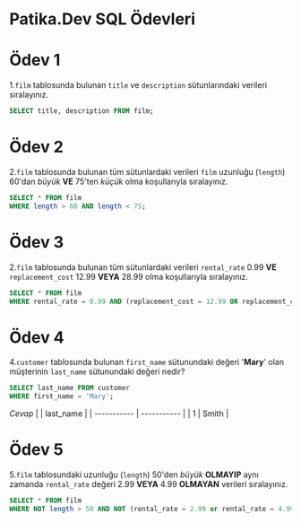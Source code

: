 
# Patika.Dev SQL Ödevleri

# Ödev 1
1.`film` tablosunda bulunan `title` ve `description` sütunlarındaki verileri sıralayınız.
```sql
SELECT title, description FROM film;
```
# Ödev 2
2.`film` tablosunda bulunan tüm sütunlardaki verileri `film` uzunluğu (`length`) 60'dan *büyük* **VE** 75'ten *küçük* olma koşullarıyla sıralayınız.
```sql
SELECT * FROM film 
WHERE length > 60 AND length < 75;
```
# Ödev 3
2.`film` tablosunda bulunan tüm sütunlardaki verileri `rental_rate` 0.99 **VE** `replacement_cost` 12.99 **VEYA** 28.99 olma koşullarıyla sıralayınız.
```sql
SELECT * FROM film 
WHERE rental_rate = 0.99 AND (replacement_cost = 12.99 OR replacement_cost = 28.99) ;
```
# Ödev 4
4.`customer` tablosunda bulunan `first_name` sütunundaki değeri '**Mary**' olan müşterinin `last_name` sütunundaki değeri nedir?
```sql
SELECT last_name FROM customer
WHERE first_name = 'Mary';
```
*Cevap*
|       | last_name |
| ----------- | ----------- |
| 1      | Smith       |

# Ödev 5
5.`film` tablosundaki uzunluğu (`length`) 50'den *büyük* **OLMAYIP** aynı zamanda `rental_rate` değeri 2.99 **VEYA** 4.99 **OLMAYAN** verileri sıralayınız.
```sql
SELECT * FROM film
WHERE NOT length > 50 AND NOT (rental_rate = 2.99 or rental_rate = 4.99);
```
